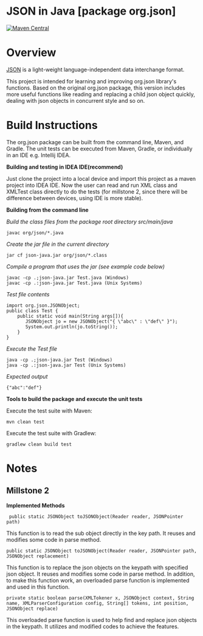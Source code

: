 JSON in Java [package org.json]
===============================

[![Maven Central](https://img.shields.io/maven-central/v/org.json/json.svg)](https://mvnrepository.com/artifact/org.json/json)


# Overview

[JSON](http://www.JSON.org/) is a light-weight language-independent data interchange format.

This project is intended for learning and improving org.json library's functions. Based on the original org.json package, this version includes more useful functions like reading and replacing a child json object quickly, dealing with json objects in concurrent style and so on. 


# Build Instructions

The org.json package can be built from the command line, Maven, and Gradle. The unit tests can be executed from Maven, Gradle, or individually in an IDE e.g. Intellij IDEA.

**Building and testing in IDEA IDE(recommend)**

Just clone the project into a local device and import this project as a maven project into IDEA IDE. Now the user can read and run XML class and XMLTest class directly to do the tests (for millstone 2, since there will be difference between devices, using IDE is more stable). 
 
**Building from the command line**

*Build the class files from the package root directory src/main/java*
````
javac org/json/*.java
````

*Create the jar file in the current directory*
````
jar cf json-java.jar org/json/*.class
````

*Compile a program that uses the jar (see example code below)*
````
javac -cp .;json-java.jar Test.java (Windows)
javac -cp .:json-java.jar Test.java (Unix Systems)
````

*Test file contents*

````
import org.json.JSONObject;
public class Test {
    public static void main(String args[]){
       JSONObject jo = new JSONObject("{ \"abc\" : \"def\" }");
       System.out.println(jo.toString());
    }
}
````

*Execute the Test file*
```` 
java -cp .;json-java.jar Test (Windows)
java -cp .:json-java.jar Test (Unix Systems)
````

*Expected output*

````
{"abc":"def"}
````

 
**Tools to build the package and execute the unit tests**

Execute the test suite with Maven:
```
mvn clean test
```

Execute the test suite with Gradlew:

```
gradlew clean build test
```

# Notes

## Millstone 2

**Implemented Methods**
```
 public static JSONObject toJSONObject(Reader reader, JSONPointer path)
 ```
 
  This function is to read the sub object directly in the key path. It reuses and modifies some code in parse method. 
 
 ```
 public static JSONObject toJSONObject(Reader reader, JSONPointer path, JSONObject replacement)
 ```
 
  This function is to replace the json objects on the keypath with specified json object. It reuses and modifies some code in parse method. In addition, to make this function work, an overloaded parse function is implemented and used in this function. 
  
 ```
 private static boolean parse(XMLTokener x, JSONObject context, String name, XMLParserConfiguration config, String[] tokens, int position, JSONObject replace)
```
 This overloaded parse function is used to help find and replace json objects in the keypath. It utilizes and modified codes to achieve the features. 





